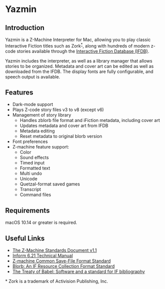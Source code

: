 # Yazmin

## Introduction

Yazmin is a Z-Machine Interpreter for Mac, allowing you to play classic Interactive Fiction titles such as Zork<sup>[*](#zork)</sup>,
along with hundreds of modern z-code stories available through the [Interactive Fiction Database (IFDB)](https://ifdb.tads.org).

Yazmin includes the interpreter, as well as a library manager that allows stories to be organized. Metadata and cover art can
be edited as well as downloaded from the IFDB. The display fonts are fully configurable, and speech output is available.

## Features

- Dark-mode support
- Plays Z-code story files v3 to v8 (except v6)
- Management of story library
  - Handles zblorb file format and iFiction metadata, including cover art
  - Updates metadata and cover art from IFDB
  - Metadata editing
  - Reset metadata to original blorb version
- Font preferences
- Z-machine feature support:
  - Color
  - Sound effects
  - Timed input
  - Formatted text
  - Multi undo
  - Unicode
  - Quetzal-format saved games
  - Transcript
  - Command files

## Requirements

macOS 10.14 or greater is required.

## Useful Links

- [The Z-Machine Standards Document v1.1](https://www.inform-fiction.org/zmachine/standards/z1point1/)
- [Inform 6.21 Technical  Manual](https://www.inform-fiction.org/source/tm/TechMan.txt)
- [Z-machine Common Save-File Format Standard](http://inform-fiction.org/zmachine/standards/quetzal/)
- [Blorb: An IF Resource Collection Format Standard](https://www.eblong.com/zarf/blorb/)
- [The Treaty of Babel: Software and a standard for IF bibliography](http://babel.ifarchive.org)

<a name="zork">*</a> Zork is a trademark of Activision Publishing, Inc.
